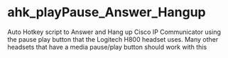 # ahk_playPause_Answer_Hangup
Auto Hotkey script to Answer and Hang up Cisco IP Communicator using the pause play button that the Logitech H800 headset uses. Many other headsets that have a media pause/play button should work with this

